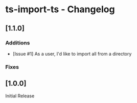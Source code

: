 # ts-import-ts - Changelog

## [1.1.0]

### Additions
- [Issue #1] As a user, I'd like to import all from a directory

### Fixes

## [1.0.0]

Initial Release
